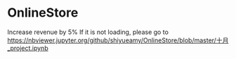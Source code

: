 # OnlineStore
Increase revenue by 5%
If it is not loading, please go to https://nbviewer.jupyter.org/github/shiyueamy/OnlineStore/blob/master/十月_project.ipynb


